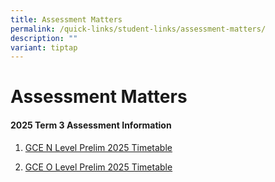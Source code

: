 ```yaml
---
title: Assessment Matters
permalink: /quick-links/student-links/assessment-matters/
description: ""
variant: tiptap
---
```

<h1>Assessment Matters</h1>
<h4>2025 Term 3 Assessment Information<br></h4>
<ol data-tight="true" class="tight">
<li>
<p><a href="/files/GCE_N_Level_Prelim_Timetable_Updated.pdf" rel="noopener nofollow" target="_blank">GCE N Level Prelim 2025 Timetable</a>
</p>
</li>
<li>
<p><a href="/files/GCE_O_Level_Prelim_2025_Timetable_Updated.pdf" rel="noopener nofollow" target="_blank">GCE O Level Prelim 2025 Timetable</a>
</p>
</li>
</ol>
<p></p>
<p></p>